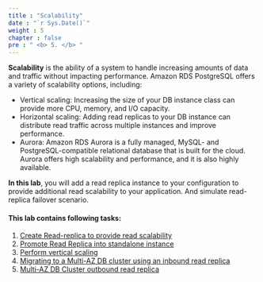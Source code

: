 ```yaml
---
title : "Scalability"
date : "`r Sys.Date()`"
weight : 5
chapter : false
pre : " <b> 5. </b> "
---
```


**Scalability** is the ability of a system to handle increasing amounts of data and traffic without impacting performance. Amazon RDS PostgreSQL offers a variety of scalability options, including:

- Vertical scaling: Increasing the size of your DB instance class can provide more CPU, memory, and I/O capacity.
- Horizontal scaling: Adding read replicas to your DB instance can distribute read traffic across multiple instances and improve performance.
- Aurora: Amazon RDS Aurora is a fully managed, MySQL- and PostgreSQL-compatible relational database that is built for the cloud. Aurora offers high scalability and performance, and it is also highly available.

**In this lab**, you will add a read replica instance to your configuration to provide additional read scalability to your application. And simulate read-replica failover scenario.

#### This lab contains following tasks:
1. [Create Read-replica to provide read scalability](5-1-create/)
2. [Promote Read Replica into standalone instance](5-2-promote/)
3. [Perform vertical scaling](5-3-perform/)
4. [Migrating to a Multi-AZ DB cluster using an inbound read replica](5-4-migrating/)
5. [Multi-AZ DB Cluster outbound read replica](5-5-multiazdbcluster/)
